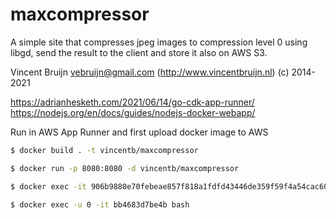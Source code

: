 # maxcompressor

A simple site that compresses jpeg images to compression level 0 using libgd, send the result to the client and store it also on AWS S3.

Vincent Bruijn <vebruijn@gmail.com> (http://www.vincentbruijn.nl)
(c) 2014-2021

https://adrianhesketh.com/2021/06/14/go-cdk-app-runner/
https://nodejs.org/en/docs/guides/nodejs-docker-webapp/

Run in AWS App Runner and first upload docker image to AWS

```bash
$ docker build . -t vincentb/maxcompressor

$ docker run -p 8080:8080 -d vincentb/maxcompressor

$ docker exec -it 906b9880e70febeae857f818a1fdfd43446de359f59f4a54cac601f7aa0c6fe5 /bin/bash

$ docker exec -u 0 -it bb4683d7be4b bash
```
